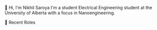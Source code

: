 👋 Hi, I'm Nikhil Saroya
I'm a student Electrical Engineering student at the University of Alberta with a focus in Nanoengineering.

📝 Recent Roles
